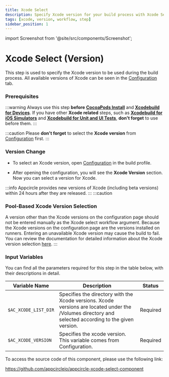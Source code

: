 ```yaml
---
title: Xcode Select
description: Specify Xcode version for your build process with Xcode Select. Always use before CocoaPods Install and Xcodebuild steps.
tags: [xcode, version, workflow, step]
sidebar_position: 1
---
```


import Screenshot from '@site/src/components/Screenshot';

# Xcode Select (Version)

This step is used to specify the Xcode version to be used during the build process. All available versions of Xcode can be seen in the [Configuration](https://docs.appcircle.io/build/build-process-management/build-profile-configuration) tab.

### Prerequisites

:::warning
Always use this step **before** [**CocoaPods Install**](https://docs.appcircle.io/workflows/ios-specific-workflow-steps/#cocoapods-install) and [**Xcodebuild for Devices**](https://docs.appcircle.io/workflows/ios-specific-workflow-steps/#xcodebuild-for-devices-archive--export). If you have other **Xcode related** steps, such as [**Xcodebuild for iOS Simulators**](https://docs.appcircle.io/workflows/ios-specific-workflow-steps/#xcodebuild-for-ios-simulator) and [**Xcodebuild for Unit and UI Tests**](https://docs.appcircle.io/workflows/ios-specific-workflow-steps/#xcodebuild-for-unit-and-ui-tests), **don't forget** to use before them.
:::

:::caution
Please **don't forget** to select the **Xcode version** from [Configuration](https://docs.appcircle.io/build/building-ios-applications#build-configuration) first.
:::

<Screenshot url='https://cdn.appcircle.io/docs/assets/BE2585-xcodeOrder.png' />

### Version Change

- To select an Xcode version, open [Configuration](https://docs.appcircle.io/build/building-ios-applications#build-configuration) in the build profile.

<Screenshot url='https://cdn.appcircle.io/docs/assets/BE2585-xcode_select_config.png' />

- After opening the configuration, you will see the **Xcode Version** section. Now you can select a version for Xcode.

<Screenshot url='https://cdn.appcircle.io/docs/assets/BE2585-xcode_select_list.png' />

:::info
Appcircle provides new versions of Xcode (including beta versions) within 24 hours after they are released.
:::
:::caution

### Pool-Based Xcode Version Selection

A version other than the Xcode versions on the configuration page should not be entered manually as the Xcode select workflow argument.
Because the Xcode versions on the configuration page are the versions installed on runners.
Entering an unavailable Xcode version may cause the build to fail.
You can review the documentation for detailed information about the Xcode version selection [here](/self-hosted-appcircle/self-hosted-runner/configure-runner/manage-pools/#pool-based-xcode-version-selection).
:::

### Input Variables

You can find all the parameters required for this step in the table below, with their descriptions in detail.

| Variable Name        | Description                                                                                                                                           | Status   |
| -------------------- | ----------------------------------------------------------------------------------------------------------------------------------------------------- | -------- |
| `$AC_XCODE_LIST_DIR` | Specifies the directory with the Xcode versions. Xcode versions are located under the /Volumes directory and selected according to the given version. | Required |
| `$AC_XCODE_VERSION`  | Specifies the xcode version. This variable comes from Configuration.                                                                                  | Required |

To access the source code of this component, please use the following link:

https://github.com/appcircleio/appcircle-xcode-select-component
